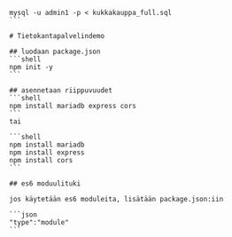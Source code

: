 ````
mysql -u admin1 -p < kukkakauppa_full.sql
```

# Tietokantapalvelindemo

## luodaan package.json
```shell
npm init -y
```

## asennetaan riippuvuudet
```shell
npm install mariadb express cors
```
tai

```shell
npm install mariadb
npm install express
npm install cors
```

## es6 moduulituki

jos käytetään es6 moduleita, lisätään package.json:iin

```json
"type":"module"
```


````
